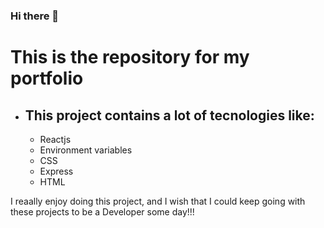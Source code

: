 ### Hi there 👋 

# This is the repository for my portfolio

* ## This project contains a lot of tecnologies like:
    * Reactjs
    * Environment variables
    * CSS
    * Express
    * HTML

I reaally enjoy doing this project, and I wish that I could keep going with these projects to be a Developer some day!!!